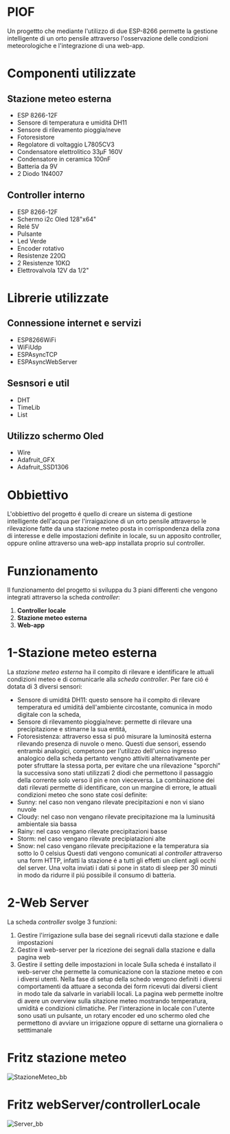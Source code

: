 # PIOF
Un progettto che mediante l'utilizzo di due ESP-8266 permette la gestione intelligente di un orto pensile attraverso l'osservazione delle condizioni meteorologiche e l'integrazione di una web-app.

# Componenti utilizzate
## Stazione meteo esterna
- ESP 8266-12F 
- Sensore di temperatura e umiditá DH11
- Sensore di rilevamento pioggia/neve
- Fotoresistore 
- Regolatore di voltaggio L7805CV3
- Condensatore elettrolitico 33µF 160V
- Condensatore in ceramica 100nF
- Batteria da 9V
- 2 Diodo 1N4007

## Controller interno
- ESP 8266-12F
- Schermo i2c Oled 128"x64"
- Relé 5V
- Pulsante
- Led Verde
- Encoder rotativo 
- Resistenze 220Ω
- 2 Resistenze 10KΩ
- Elettrovalvola 12V da 1/2"

# Librerie utilizzate

## Connessione internet e servizi     
- ESP8266WiFi
- WiFiUdp
- ESPAsyncTCP
- ESPAsyncWebServer
## Sesnsori e util
- DHT  
- TimeLib
- List
## Utilizzo schermo Oled
- Wire
- Adafruit_GFX
- Adafruit_SSD1306



# Obbiettivo
L'obbiettivo del progetto é quello di creare un sistema di gestione intelligente dell'acqua per l'irraigazione di un orto pensile attraverso le rilevazione fatte da una stazione meteo posta in corrispondenza della zona di interesse e delle impostazioni definite in locale, su un apposito controller, oppure online attraverso una web-app installata proprio sul controller.

# Funzionamento
Il funzionamento del progetto si sviluppa du 3 piani differenti che vengono integrati attraverso la scheda _controller_:
1. **Controller locale**
2. **Stazione meteo esterna**
2. **Web-app**

# 1-Stazione meteo esterna
La _stazione meteo esterna_ ha il compito di rilevare e identificare le attuali condizioni meteo e di comunicarle alla _scheda controller_.
Per fare ció é dotata di 3 diversi sensori:
- Sensore di umiditá DH11: questo sensore ha il compito di rilevare temperatura ed umiditá dell'ambiente circostante, comunica in modo digitale con la scheda,
- Sensore di rilevamento pioggia/neve: permette di rilevare una precipitazione e stimarne la sua entitá,
- Fotoresistenza: attraverso essa si puó misurare la luminositá esterna rilevando presenza di nuvole o meno.
Questi due sensori, essendo entrambi analogici, competono per l'utilizzo dell'unico ingresso analogico della scheda pertanto vengno attiviti alternativamente per poter sfruttare la stessa porta, per evitare che una rilevazione "sporchi" la successiva sono stati utilizzati 2 diodi che permettono il passaggio della corrente solo verso il pin e non vieceversa.
La combinazione dei dati rilevati permette di identificare, con un margine di errore, le attuali condizioni meteo che sono state cosí definite:
- Sunny: nel caso non vengano rilevate precipitazioni e non vi siano nuvole
- Cloudy: nel caso non vengano rilevate precipitazione ma la luminusitá ambientale sia bassa
- Rainy: nel caso vengano rilevate precipitazioni basse
- Storm: nel caso vengano rilevate precipiatazioni alte
- Snow: nel caso vengano rilevate precipitazione e la temperatura sia sotto lo 0 celsius
Questi dati vengono comunicati al _controller_ attraverso una form HTTP, infatti la stazione é a tutti gli effetti un client agli occhi del server.
Una volta inviati i dati si pone in stato di sleep per 30 minuti in modo da ridurre il piú possibile il consumo di batteria.

# 2-Web Server
La scheda _controller_ svolge 3 funzioni:
1. Gestire l'irrigazione sulla base dei segnali ricevuti dalla stazione e dalle impostazioni 
2. Gestire il web-server per la ricezione dei segnali dalla stazione e dalla pagina web
3. Gestire il setting delle impostazioni in locale
Sulla scheda é installato il web-server che permette la comunicazione con la stazione meteo e con i diversi utenti.
Nella fase di setup della schedo vengono definiti i diversi comportamenti da attuare a seconda dei form ricevuti dai diversi client in modo tale da salvarle in variabili locali.
La pagina web permette inoltre di avere un overview sulla sitazione meteo mostrando temperatura, umiditá e condizioni climatiche.
Per l'interazione in locale con l'utente sono usati un pulsante, un rotary encoder ed uno schermo oled che permettono di avviare un irrigazione oppure di settarne una giornaliera o setttimanale

# Fritz stazione meteo
![StazioneMeteo_bb](https://user-images.githubusercontent.com/80100758/189505529-eb11b7ca-12f4-41bf-a35c-8edfaba1200a.png)
# Fritz webServer/controllerLocale
![Server_bb](https://user-images.githubusercontent.com/80100758/189505564-763bce01-ac2f-4f7a-a075-e047e7184bd9.jpg)



